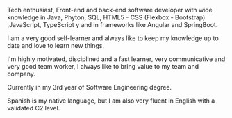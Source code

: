 Tech enthusiast, Front-end and back-end software developer with wide knowledge in Java, Phyton, SQL, HTML5 - CSS (Flexbox - Bootstrap) ,JavaScript, TypeScript y and in frameworks  like Angular and SpringBoot.

I am a very good self-learner and always like to keep my knowledge up to date and love to learn new things.

I'm highly motivated, disciplined and a fast learner, very communicative and very good team worker, I always like to bring value to my team and company. 

Currently in my 3rd year of Software Engineering degree.

Spanish is my native language, but I am also very fluent in English with a validated C2 level.
